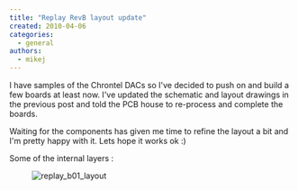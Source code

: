 ```yaml
---
title: "Replay RevB layout update"
created: 2010-04-06
categories: 
  - general
authors: 
  - mikej
---
```


I have samples of the Chrontel DACs so I've decided to push on and build a few boards at least now. I've updated the schematic and layout drawings in the previous post and told the PCB house to re-process and complete the boards.

Waiting for the components has given me time to refine the layout a bit and I'm pretty happy with it. Lets hope it works ok :)

Some of the internal layers :

<figure>

![replay_b01_layout](@assets/images/post/replay_b01_layout.jpg)

</figure>
